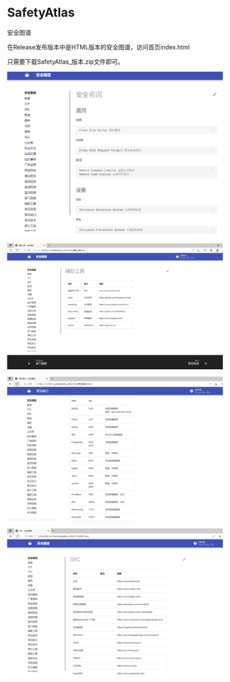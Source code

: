 # SafetyAtlas
安全图谱 

在Release发布版本中是HTML版本的安全图谱，访问首页index.html

只需要下载SafetyAtlas_版本.zip文件即可。

![](test4.png)

![](test1.png)

![](test2.png)


![](test3.png)

